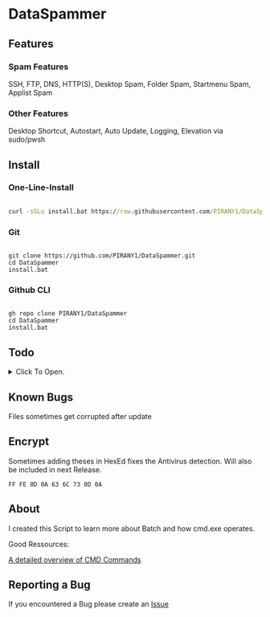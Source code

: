# DataSpammer

## Features

### Spam Features

SSH, FTP, DNS, HTTP(S), Desktop Spam, Folder Spam, Startmenu Spam, Applist Spam

### Other Features

Desktop Shortcut, Autostart, Auto Update, Logging, Elevation via sudo/pwsh

## Install

### One-Line-Install

``` cmd

curl -sSLo install.bat https://raw.githubusercontent.com/PIRANY1/DataSpammer/main/install.bat && install.bat

```

### Git

``` batch

git clone https://github.com/PIRANY1/DataSpammer.git
cd DataSpammer
install.bat

```

### Github CLI

``` batch

gh repo clone PIRANY1/DataSpammer
cd DataSpammer
install.bat

```

## Todo

<details>
    <summary>Click To Open.</summary>

    Add a Call-Spam Engine

    Fully Implement Sudo (Beta is at :sudo.implementation)

</details>

## Known Bugs

Files sometimes get corrupted after update

## Encrypt
Sometimes adding theses in HexEd fixes the Antivirus detection.
Will also be included in next Release.

``` Hex
FF FE 0D 0A 63 6C 73 0D 0A
```

## About

I created this Script to learn more about Batch and how cmd.exe operates.

Good Ressources:

[A detailed overview of CMD Commands](https://ss64.com/nt/)

## Reporting a Bug

If you encountered a Bug please create an [Issue](https://github.com/PIRANY1/DataSpammer/issues)
